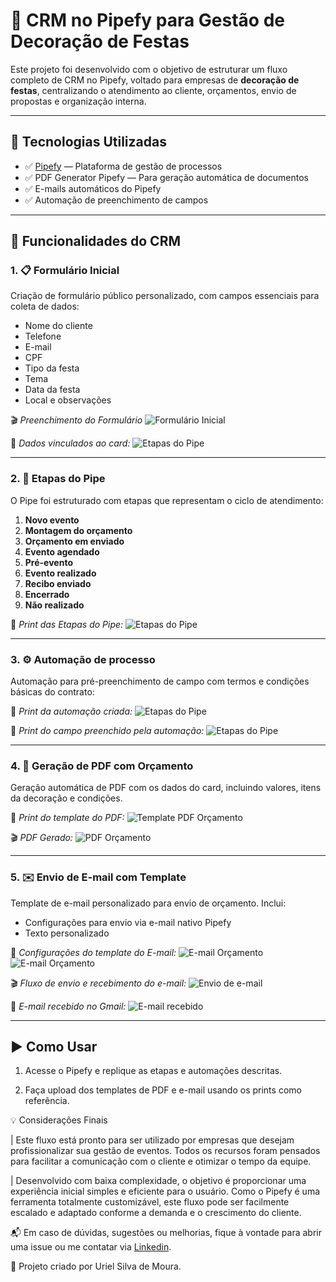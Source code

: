 # 🎉 CRM no Pipefy para Gestão de Decoração de Festas

Este projeto foi desenvolvido com o objetivo de estruturar um fluxo completo de CRM no Pipefy, voltado para empresas de **decoração de festas**, centralizando o atendimento ao cliente, orçamentos, envio de propostas e organização interna.

---

## 🚀 Tecnologias Utilizadas

- ✅ [Pipefy](https://www.pipefy.com/) — Plataforma de gestão de processos
- ✅ PDF Generator Pipefy — Para geração automática de documentos
- ✅ E-mails automáticos do Pipefy
- ✅ Automação de preenchimento de campos
---

## 🧩 Funcionalidades do CRM

### 1. 📋 Formulário Inicial
Criação de formulário público personalizado, com campos essenciais para coleta de dados:

- Nome do cliente
- Telefone
- E-mail
- CPF
- Tipo da festa
- Tema
- Data da festa
- Local e observações

🎬 *Preenchimento do Formulário*
![Formulário Inicial](videos/preenchimento_formulário_e_criacao_do_card.gif)

📸 *Dados vinculados ao card:*
![Etapas do Pipe](assets/dados_dentro_do_card.png)

---

### 2. 🧠 Etapas do Pipe

O Pipe foi estruturado com etapas que representam o ciclo de atendimento:

1. **Novo evento**
2. **Montagem do orçamento**
3. **Orçamento em enviado**
4. **Evento agendado**
5. **Pré-evento**
6. **Evento realizado**
7. **Recibo enviado**
7. **Encerrado**
7. **Não realizado**

📸 *Print das Etapas do Pipe:*
![Etapas do Pipe](assets/fluxo_da_pipeline.png)

---

### 3. ⚙️ Automação de processo
Automação para pré-preenchimento de campo com termos e condições básicas do contrato:

📸 *Print da automação criada:*
![Etapas do Pipe](assets/automacao_preenchimento_automatico_dos_termos.png)

📸 *Print do campo preenchido pela automação:*
![Etapas do Pipe](assets/dados_preenchidos_automaticamente_automacao.png)

---

### 4. 📄 Geração de PDF com Orçamento

Geração automática de PDF com os dados do card, incluindo valores, itens da decoração e condições.

📸 *Print do template do PDF:*
![Template PDF Orçamento](assets/pdf_com_parametros.png)

🎬 *PDF Gerado:*
![PDF Orçamento](videos/gerar_pdf_preenchido.gif)

---

### 5. ✉️ Envio de E-mail com Template

Template de e-mail personalizado para envio de orçamento. Inclui:

- Configurações para envio via e-mail nativo Pipefy
- Texto personalizado

📸 *Configurações do template do E-mail:*
![E-mail Orçamento](assets/template_email1.png)
![E-mail Orçamento](assets/template_email2.png)

🎬 *Fluxo de envio e recebimento do e-mail:*
![Envio de e-mail](videos/enviando_email_via_pipefy.gif)

📸 *E-mail recebido no Gmail:*
![E-mail recebido](assets/email_recebido_gmail.png)

---

## ▶️ Como Usar

1. Acesse o Pipefy e replique as etapas e automações descritas.

2. Faça upload dos templates de PDF e e-mail usando os prints como referência.

💡 Considerações Finais

| Este fluxo está pronto para ser utilizado por empresas que desejam profissionalizar sua gestão de eventos. Todos os recursos foram pensados para facilitar a comunicação com o cliente e otimizar o tempo da equipe.

| Desenvolvido com baixa complexidade, o objetivo é proporcionar uma experiência inicial simples e eficiente para o usuário. Como o Pipefy é uma ferramenta totalmente customizável, este fluxo pode ser facilmente escalado e adaptado conforme a demanda e o crescimento do cliente.

📬 Em caso de dúvidas, sugestões ou melhorias, fique à vontade para abrir uma issue ou me contatar via [Linkedin](https://www.linkedin.com/in/urielsilvademoura/).

📌 Projeto criado por Uriel Silva de Moura.

